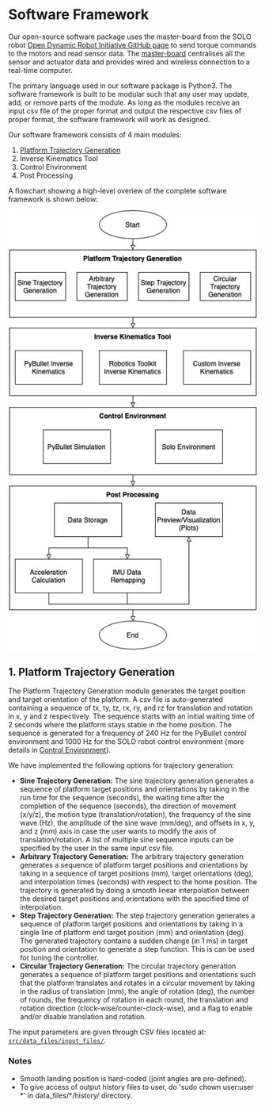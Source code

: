 # Software Framework

Our open-source software package uses the master-board from the SOLO robot [Open Dynamic Robot Initiative GitHub page](https://github.com/open-dynamic-robot-initiative) to send torque commands to the motors and read sensor data. The [master-board](https://github.com/open-dynamic-robot-initiative/master-board) centralises all the sensor and actuator data and provides wired and wireless connection to a real-time computer. 

The primary language used in our software package is Python3. The software framework is built to be modular such that any user may update, add, or remove parts of the module. As long as the modules receive an input csv file of the proper format and output the respective csv files of proper format, the software framework will work as designed. 

Our software framework consists of 4 main modules:
1. [Platform Trajectory Generation](#platform-trajectory-generation)
2. Inverse Kinematics Tool 
3. Control Environment
4. Post Processing

A flowchart showing a high-level overiew of the complete software framework is shown below:
<p align="center">
  <img src="../images/solo-6dof-motion-platform_framework.png" width="500"/>
</p>

<a name="platform-trajectory-generation"></a>

## 1. Platform Trajectory Generation
The Platform Trajectory Generation module generates the target position and target orientation of the platform. A csv file is auto-generated containing a sequence of tx, ty, tz, rx, ry, and rz for translation and rotation in x, y and z respectively. The sequence starts with an initial waiting time of 2 seconds where the platform stays stable in the home position. The sequence is generated for a frequency of $240$ Hz for the PyBullet control environment and $1000$ Hz for the SOLO robot control environment (more details in [Control Environment](#control_environment)). 

We have implemented the following options for trajectory generation: 
- <b>Sine Trajectory Generation:</b> The sine trajectory generation generates a sequence of platform target positions and orientations by taking in the run time for the sequence (seconds), the waiting time after the completion of the sequence (seconds), the direction of movement (x/y/z), the motion type (translation/rotation), the frequency of the sine wave (Hz), the amplitude of the sine wave (mm/deg), and offsets in x, y, and z (mm) axis in case the user wants to modify the axis of translation/rotation. A list of multiple sine sequence inputs can be specified by the user in the same input csv file. 
- <b>Arbitrary Trajectory Generation:</b> The arbitrary trajectory generation generates a sequence of platform target positions and orientations by taking in a sequence of target positions (mm), target orientations (deg), and interpolation times (seconds) with respect to the home position. The trajectory is generated by doing a smooth linear interpolation between the desired target positions and orientations with the specified time of interpolation.  
- <b>Step Trajectory Generation:</b> The step trajectory generation generates a sequence of platform target positions and orientations by taking in a single line of platform end target position (mm) and orientation (deg). The generated trajectory contains a sudden change (in 1 ms) in target position and orientation to generate a step function. This is can be used for tuning the controller. 
- <b>Circular Trajectory Generation:</b> The circular trajectory generation generates a sequence of platform target positions and orientations such that the platform translates and rotates in a circular movement by taking in the radius of translation (mm), the angle of rotation (deg), the number of rounds, the frequency of rotation in each round, the translation and rotation direction (clock-wise/counter-clock-wise), and a flag to enable and/or disable translation and rotation. 

The input parameters are given through CSV files located at: [`src/data_files/input_files/`](/src/data_files/input_files/).

### Notes   
- Smooth landing position is hard-coded (joint angles are pre-defined).  
- To give access of output history files to user, do 'sudo chown user:user \*' in data_files/\*/history/ directory.  